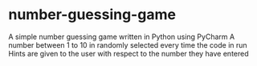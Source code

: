 # number-guessing-game
A simple number guessing game written in Python using PyCharm 
A number between 1 to 10 in randomly selected every time the code in run
Hints are given to the user with respect to the number they have entered

